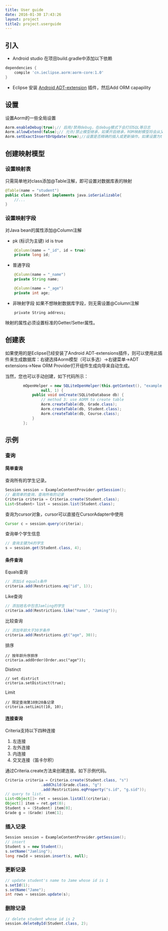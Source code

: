 ```yaml
---
title: User guide
date: 2016-01-30 17:43:26
layout: project
title2: project.userguide
---
```


## 引入
- Android studio 
在项目build.gradle中添加以下依赖
```gradle
dependencies {
    compile 'cn.ieclipse.aorm:aorm-core:1.0'
}
```
- Eclipse 
安装 [Android ADT-extension](https://marketplace.eclipse.org/content/android-adt-extensions) 插件，然后Add ORM capapility

## 设置

设置Aorm的一些全局设置
```java
Aorm.enableDebug(true);// 启用/禁用debug，在debug模式下会打印SQL等日志
Aorm.allowExtend(false);// 允许/禁止模型继承，如果开启继承，ROM映射模型将会从父类中查找映射字段
Aorm.setExactInsertOrUpdate(true);//设置是否精确的插入或更新操作。如果设置为true, 在执行写操作之前先查询数据库，如果查询出来的对象不存在，则插入新数据；如果存在，则更新数据库。如果设置为false，那么则根据主键是否为0来决定插入或更新操作（如果主键大于0，则执行更新操作，有可能会导致更新失败）。
```

## 创建映射模型

### 设置映射表
只需简单地对class添加@Table注解，即可设置对数据库表的映射

```java
@Table(name = "student")
public class Student implements java.ioSerializable{
    //...
}
```

### 设置映射字段
对Java bean的属性添加@Column注解

- pk (标识为主键)
id is true
```java
    @Column(name = "_id", id = true)
    private long id;
```
- 普通字段
```java
    @Column(name = "_name")
    private String name;

    @Column(name = "_age")
    private int age;
```
- 非映射字段
如果不想映射数据库字段，则无需设置@Column注解
```
    private String address;
```

映射的属性必须设置标准的Getter/Setter属性。

## 创建表
如果使用的是Eclipse已经安装了Android ADT-extensions插件，则可以使用此插件来生成数据库：右键选择Aorm模型（可以多选）->右键菜单->ADT extensions->New ORM Provider打开组件生成向导来自动生成。

当然，您也可以手动创建，如下代码所示：
```java
        mOpenHelper = new SQLiteOpenHelper(this.getContext(), "example.db",
                null, 1) {
            public void onCreate(SQLiteDatabase db) {
                // method 3: use AORM to create table
                Aorm.createTable(db, Grade.class);
                Aorm.createTable(db, Student.class);
                Aorm.createTable(db, Course.class);
            }
        };
```

## 示例

### 查询

#### 简单查询
查询所有的学生记录。
```java
Session session = ExampleContentProvider.getSession();
// 最简单的查询，查询所有的记录
Criteria criteria = Criteria.create(Student.class);
List<Student> list = session.list(Student.class);
```
查询为cursor对象，cursor可以直接在CursorAdapter中使用
```java
Cursor c = session.query(criteria);
```

查询单个学生信息
```java
// 查询主键为4的学生
s = session.get(Student.class, 4);
```
#### 条件查询
Equals查询
```java
// 添加id equals条件
criteria.add(Restrictions.eq("id", 1));
```
Like查询
```java
// 添加姓名中包含Jamling的学生
criteria.add(Restrictions.like("name", "Jaming"));
```
比较查询
```java
// 添加年龄大于30岁条件
criteria.add(Restrictions.gt("age", 30));
```
排序
```
// 按年龄升序排序
criteria.addOrder(Order.asc("age"));
```
Distinct
```
// set district
criteria.setDistinct(true);
```
Limit
```
// 限定查询第10到20条记录
criteria.setLimit(10, 10);
```

#### 连接查询
Criteria支持以下四种连接
1. 左连接
2. 左外连接
3. 内连接
4. 交叉连接（笛卡尔积）

通过Criteria.create方法来创建连接。如下示例代码。

```java
Criteria criteria = Criteria.create(Student.class, "s")
                .addChild(Grade.class, "g")
                .add(Restrictions.eqProperty("s.id", "g.sid"));
// query to list.
List<Object[]> ret = session.listAll(criteria);
Object[] item = ret.get(0);
Student s = (Student) item[0];
Grade g = (Grade) item[1];
```

### 插入记录
```java
Session session = ExampleContentProvider.getSession();
// insert
Student s = new Student();
s.setName("Jamling");
long rowId = session.insert(s, null);
```

### 更新记录
```java
// update student's name to Jame whose id is 1
s.setId(1);
s.setName("Jame");
int rows = session.update(s);
```

### 删除记录
```java
// delete student whose id is 2
session.deleteById(Student.class, 2);
```




